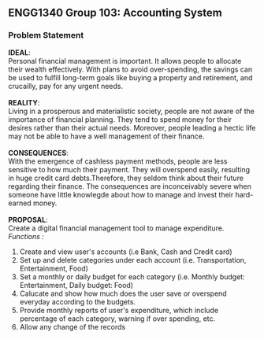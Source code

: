 ## ENGG1340 Group 103: Accounting System
### Problem Statement
**IDEAL**:\
Personal financial management is important. It allows people to allocate their wealth effectively. With plans to avoid over-spending, the savings can be used to fulfill long-term goals like buying a property and retirement, and crucailly, pay for any urgent needs.\
\
**REALITY**:\
Living in a prosperous and materialistic society, people are not aware of the importance of financial planning. They tend to spend money for their desires rather than their actual needs. Moreover, people leading a hectic life may not be able to have a well management of their finance.\
\
**CONSEQUENCES**:\
With the emergence of cashless payment methods, people are less sensitive to how much their payment. They will overspend easily, resulting in huge credit card debts.Therefore, they seldom think about their future regarding their finance. The consequences are inconceivably severe when someone have little knowlegde about how to manage and invest their hard-earned money.\
\
**PROPOSAL**:\
Create a digital financial management tool to manage expenditure. \
*Functions :* 
  1. Create and view user's accounts (i.e Bank, Cash and Credit card)
  2. Set up and delete categories under each account (i.e. Transportation, Entertainment, Food)
  3. Set a monthly or daily budget for each category (i.e. Monthly budget: Entertainment, Daily budget: Food)
  4. Calucate and show how much does the user save or overspend everyday according to the budgets.
  5. Provide monthly reports of user's expenditure, which include percentage of each category, warning if over spending, etc.
  6. Allow any change of the records
  
